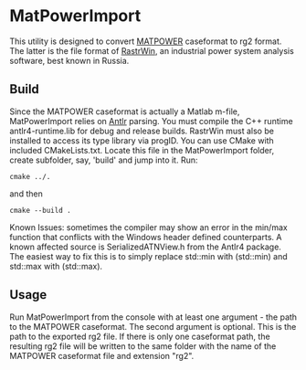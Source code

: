 # MatPowerImport
This utility is designed to convert [MATPOWER](https://github.com/MATPOWER/matpower) caseformat to rg2 format. The latter is the file format of [RastrWin](https://rastrwin.ru), an industrial power system analysis software, best known in Russia.
## Build
Since the MATPOWER caseformat is actually a Matlab m-file, MatPowerImport relies on [Antlr](https://github.com/antlr/antlr4) parsing. You must compile the C++ runtime antlr4-runtime.lib for debug and release builds. RastrWin must also be installed to access its type library via progID. You can use CMake with included CMakeLists.txt. Locate this file in the MatPowerImport folder, create subfolder, say, 'build' and jump into it. Run:

`cmake ../.`

and then

`cmake --build .`

Known Issues: sometimes the compiler may show an error in the min/max function that conflicts with the Windows header defined counterparts. A known affected source is SerializedATNView.h from the Antlr4 package. The easiest way to fix this is to simply replace std::min with (std::min) and std::max with (std::max).
## Usage
Run MatPowerImport from the console with at least one argument - the path to the MATPOWER caseformat. The second argument is optional. This is the path to the exported rg2 file. If there is only one caseformat path, the resulting rg2 file will be written to the same folder with the name of the MATPOWER caseformat file and extension "rg2".
